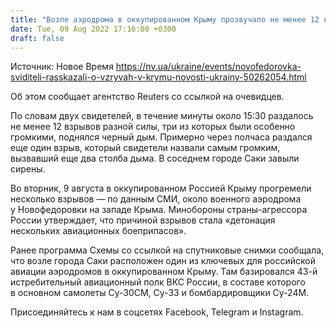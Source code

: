 ```yaml
---
title: "Возле аэродрома в оккупированном Крыму прозвучало не менее 12 взрывов — очевидцы"
date: Tue, 09 Aug 2022 17:16:00 +0300
draft: false
---
```

Источник: Новое Время https://nv.ua/ukraine/events/novofedorovka-sviditeli-rasskazali-o-vzryvah-v-krymu-novosti-ukrainy-50262054.html


Об этом сообщает агентство Reuters со ссылкой на очевидцев.

По словам двух свидетелей, в течение минуты около 15:30 раздалось не менее 12 взрывов разной силы, три из которых были особенно громкими, поднялся черный дым. Примерно через полчаса раздался еще один взрыв, который свидетели назвали самым громким, вызвавший еще два столба дыма. В соседнем городе Саки завыли сирены.

Во вторник, 9 августа в оккупированном Россией Крыму прогремели несколько взрывов — по данным СМИ, около военного аэродрома у Новофедоровки на западе Крыма. Минобороны страны-агрессора России утверждает, что причиной взрывов стала «детонация нескольких авиационных боеприпасов».

Ранее программа Схемы со ссылкой на спутниковые снимки сообщала, что возле города Саки расположен один из ключевых для российской авиации аэродромов в оккупированном Крыму. Там базировался 43-й истребительный авиационный полк ВКС России, в составе которого в основном самолеты Су-30СМ, Су-33 и бомбардировщики Су-24М.

Присоединяйтесь к нам в соцсетях Facebook, Telegram и Instagram.
